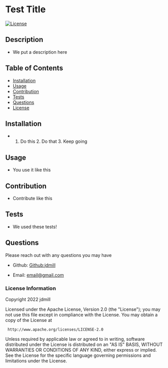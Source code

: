 # Test Title
[![License](https://img.shields.io/badge/License-Apache_2.0-blue.svg)](https://opensource.org/licenses/Apache-2.0)

## Description
* We put a description here

## Table of Contents

* [Installation](#installation)
* [Usage](#usage)
* [Contribution](#contribution)
* [Tests](#tests)
* [Questions](#questions)
 * [License](#license)


## Installation
* 1. Do this 2. Do that 3. Keep going

## Usage
* You use it like this

## Contribution
* Contribute like this

## Tests
* We used these tests!

## Questions

Please reach out with any questions you may have

* Github: [Github:jdmill](https://www.github.com/jdmill)

* Email: [email@gmail.com](mailto:email@gmail.com)

### License Information
Copyright 2022 jdmill

   Licensed under the Apache License, Version 2.0 (the "License");
   you may not use this file except in compliance with the License.
   You may obtain a copy of the License at

     http://www.apache.org/licenses/LICENSE-2.0

   Unless required by applicable law or agreed to in writing, software
   distributed under the License is distributed on an "AS IS" BASIS,
   WITHOUT WARRANTIES OR CONDITIONS OF ANY KIND, either express or implied.
   See the License for the specific language governing permissions and
   limitations under the License.
